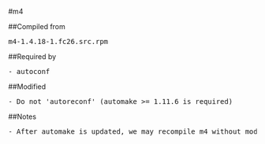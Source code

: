 #m4

##Compiled from
<pre>m4-1.4.18-1.fc26.src.rpm</pre>

##Required by
<pre>
- autoconf
</pre>

##Modified
<pre>
- Do not 'autoreconf' (automake >= 1.11.6 is required)
</pre>

##Notes
<pre>
- After automake is updated, we may recompile m4 without modification.
</pre>
